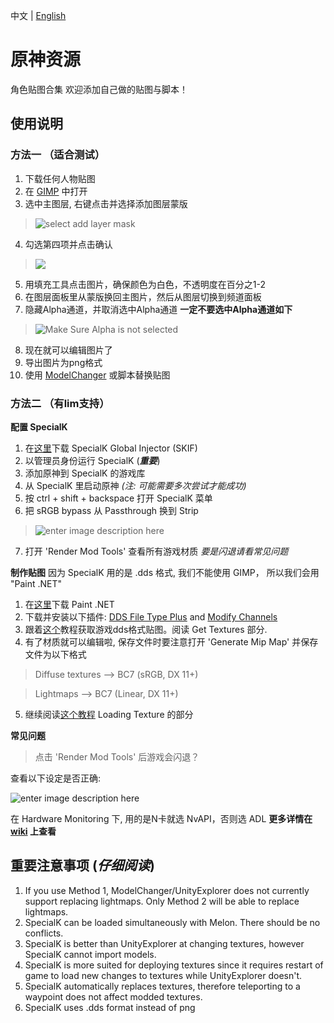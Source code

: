 中文 | [English](https://github.com/zeroruka/GI_Textures)
# 原神资源
角色贴图合集
欢迎添加自己做的贴图与脚本！
## 使用说明
### 方法一 （适合测试）
 1. 下载任何人物贴图
 2. 在 [GIMP](https://www.gimp.org/) 中打开
 3. 选中主图层, 右键点击并选择添加图层蒙版
>![select add layer mask](https://i.imgur.com/yHC66Fd_d.webp?maxwidth=760&fidelity=grand)
 4. 勾选第四项并点击确认
>![](https://i.imgur.com/6LelrEy_d.webp?maxwidth=760&fidelity=grand)
 5. 用填充工具点击图片，确保颜色为白色，不透明度在百分之1-2
 6. 在图层面板里从蒙版换回主图片，然后从图层切换到频道面板
 7. 隐藏Alpha通道，并取消选中Alpha通道
  **一定不要选中Alpha通道如下**
 >![Make Sure Alpha is not selected](https://i.imgur.com/2t5FcUP_d.webp?maxwidth=760&fidelity=grand)
 8. 现在就可以编辑图片了
 9. 导出图片为png格式
 10. 使用 [ModelChanger](https://github.com/portra400nc/ModelChanger) 或脚本替换贴图

### 方法二 （有lim支持）
**配置 SpecialK**

1. 在[这里](https://wiki.special-k.info/SpecialK/Global)下载 SpecialK Global Injector (SKIF) 
2. 以管理员身份运行 SpecialK (***重要***)
3. 添加原神到 SpecialK 的游戏库
4. 从 SpecialK 里启动原神 *(注: 可能需要多次尝试才能成功)*
5. 按 ctrl + shift + backspace 打开 SpecialK 菜单
6. 把 sRGB bypass 从 Passthrough 换到 Strip
>![enter image description here](https://i.imgur.com/gkqZibH_d.webp?maxwidth=760&fidelity=grand)
7. 打开 'Render Mod Tools' 查看所有游戏材质
*要是闪退请看常见问题*

**制作贴图**
因为 SpecialK 用的是 .dds 格式, 我们不能使用 GIMP， 所以我们会用 "Paint .NET"

1. 在[这里](https://www.getpaint.net/download.html)下载 Paint .NET 
2. 下载并安装以下插件: [DDS File Type Plus](https://forums.getpaint.net/topic/111731-dds-filetype-plus-04-11-2022/) and [Modify Channels](https://forums.getpaint.net/topic/110805-modify-channels-v111-2022-03-07/)
3.  跟着[这个](https://steamcommunity.com/sharedfiles/filedetails/?id=1491783680)教程获取游戏dds格式贴图。阅读 Get Textures 部分.
4. 有了材质就可以编辑啦, 保存文件时要注意打开 'Generate Mip Map' 并保存文件为以下格式 
> Diffuse textures --> BC7 (sRGB, DX 11+)

> Lightmaps --> BC7 (Linear, DX 11+)
5. 继续阅读[这个教程](https://steamcommunity.com/sharedfiles/filedetails/?id=1491783680) Loading Texture 的部分

**常见问题**

> 点击 'Render Mod Tools' 后游戏会闪退？

查看以下设定是否正确:

![enter image description here](https://i.imgur.com/eqduxlc_d.webp?maxwidth=760&fidelity=grand)

在 Hardware Monitoring 下, 用的是N卡就选 NvAPI，否则选 ADL
**更多详情在 [wiki](https://wiki.special-k.info/SpecialK) 上查看**
## 重要注意事项 (*仔细阅读*)

1. If you use Method 1, ModelChanger/UnityExplorer does not currently support replacing lightmaps. Only Method 2 will be able to replace lightmaps.
2. SpecialK can be loaded simultaneously with Melon. There should be no conflicts.
3. SpecialK is better than UnityExplorer at changing textures, however SpecialK cannot import models.
4. SpecialK is more suited for deploying textures since it requires restart of game to load new changes to textures while UnityExplorer doesn't.
5. SpecialK automatically replaces textures, therefore teleporting to a waypoint does not affect modded textures.
6. SpecialK uses .dds format instead of png

